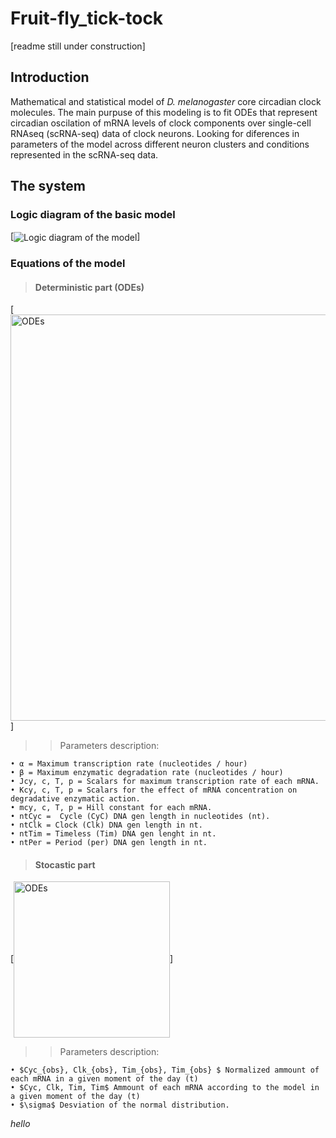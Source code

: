 # Fruit-fly_tick-tock 
[readme still under construction]

## Introduction
Mathematical and statistical model of *D. melanogaster* core circadian clock molecules. The main purpuse of this modeling is to fit ODEs that represent circadian oscilation of mRNA levels of clock components over single-cell RNAseq (scRNA-seq) data of clock neurons. Looking for diferences in parameters of the model across different neuron clusters and conditions represented in the scRNA-seq data.


## The system

### Logic diagram of the basic model
[<img align="center" alt="Logic diagram of the model" src="https://github.com/GustavEzekiel/Fruit-fly_tik-tok/blob/main/Documentation/Logic%20diagram%20of%20the%20model.png?raw=true" />]


### Equations of the model 

> #### Deterministic part (ODEs)
 [<img align="center" alt="ODEs" width="650px" src="https://github.com/GustavEzekiel/Fruit-fly_tik-tok/blob/main/Documentation/ODEs.png?raw=true" />]
>
>> Parameters description:

    • α = Maximum transcription rate (nucleotides / hour)
    • β = Maximum enzymatic degradation rate (nucleotides / hour)
    • Jcy, c, T, p = Scalars for maximum transcription rate of each mRNA.
    • Kcy, c, T, p = Scalars for the effect of mRNA concentration on degradative enzymatic action.
    • mcy, c, T, p = Hill constant for each mRNA.
    • ntCyc =  Cycle (CyC) DNA gen length in nucleotides (nt). 
    • ntClk = Clock (Clk) DNA gen length in nt.
    • ntTim = Timeless (Tim) DNA gen lenght in nt. 
    • ntPer = Period (per) DNA gen length in nt. 


> #### Stocastic part

 [<img align="center" alt="ODEs" width="250px" src="https://github.com/GustavEzekiel/Fruit-fly_tik-tok/blob/main/Documentation/Stocastic-part.png?raw=true" />]
>
>> Parameters description:

    • $Cyc_{obs}, Clk_{obs}, Tim_{obs}, Tim_{obs} $ Normalized ammount of each mRNA in a given moment of the day (t)
    • $Cyc, Clk, Tim, Tim$ Ammount of each mRNA according to the model in a given moment of the day (t)
    • $\sigma$ Desviation of the normal distribution.

$hello$